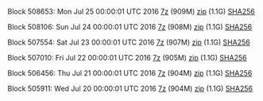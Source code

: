 Block 508653: Mon Jul 25 00:00:01 UTC 2016 [7z](https://transfer.sh/DinqZ/bootstrap.dat.20160725.7z) (909M) [zip](https://transfer.sh/Et4Oj/bootstrap.dat.20160725.zip) (1.1G) [SHA256](https://transfer.sh/Bb5kK/sha256.txt)

Block 508106: Sun Jul 24 00:00:01 UTC 2016 [7z](https://transfer.sh/13Og09/bootstrap.dat.20160724.7z) (908M) [zip](https://transfer.sh/Wvz6G/bootstrap.dat.20160724.zip) (1.1G) [SHA256](https://transfer.sh/eEx9u/sha256.txt)

Block 507554: Sat Jul 23 00:00:01 UTC 2016 [7z](https://transfer.sh/t7mDb/bootstrap.dat.20160723.7z) (907M) [zip](https://transfer.sh/YwjSH/bootstrap.dat.20160723.zip) (1.1G) [SHA256](https://transfer.sh/QaMPm/sha256.txt)

Block 507010: Fri Jul 22 00:00:01 UTC 2016 [7z](https://transfer.sh/kmp3Q/bootstrap.dat.20160722.7z) (905M) [zip](https://transfer.sh/VxhPy/bootstrap.dat.20160722.zip) (1.1G) [SHA256](https://transfer.sh/cSeDc/sha256.txt)

Block 506456: Thu Jul 21 00:00:01 UTC 2016 [7z](https://transfer.sh/Xpi3/bootstrap.dat.20160721.7z) (904M) [zip](https://transfer.sh/SLXiv/bootstrap.dat.20160721.zip) (1.1G) [SHA256](https://transfer.sh/bZD7j/sha256.txt)

Block 505911: Wed Jul 20 00:00:01 UTC 2016 [7z](https://transfer.sh/jtsBO/bootstrap.dat.20160720.7z) (904M) [zip](https://transfer.sh/DyR90/bootstrap.dat.20160720.zip) (1.1G) [SHA256](https://transfer.sh/Ivos5/sha256.txt)
